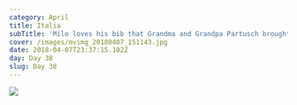 ```yaml
---
category: April
title: Italia
subTitle: 'Milo loves his bib that Grandma and Grandpa Partusch brought back for him! '
cover: /images/mvimg_20180407_151143.jpg
date: 2018-04-07T23:37:15.102Z
day: Day 38
slug: Day 38
---
```

![](/images/mvimg_20180407_151143.jpg)
